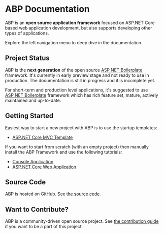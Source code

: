 ﻿# ABP Documentation

ABP is an **open source application framework** focused on ASP.NET Core based web application development, but also supports developing other types of applications.

Explore the left navigation menu to deep dive in the documentation.

## Project Status

ABP is the **next generation** of the open source [ASP.NET Boilerplate](https://aspnetboilerplate.com/) framework. It's currently in early preview stage and not ready to use in production. The documentation is still in progress and it is incomplete yet.

For short-term and production level applications, it's suggested to use [ASP.NET Boilerplate](https://aspnetboilerplate.com/) framework which has rich feature set, mature, actively maintained and up-to-date.

## Getting Started

Easiest way to start a new project with ABP is to use the startup templates:

* [ASP.NET Core MVC Template](Getting-Started-AspNetCore-MVC-Template.md)

If you want to start from scratch (with an empty project) then manually install the ABP Framework and use the following tutorials:

* [Console Application](Getting-Started-Console-Application.md)
* [ASP.NET Core Web Application](Getting-Started-AspNetCore-Application.md)

## Source Code

ABP is hosted on GitHub. See [the source code](https://github.com/abpframework/abp).

## Want to Contribute?

ABP is a community-driven open source project. See [the contribution guide](Contribution/Index.md) if you want to be a part of this project.
